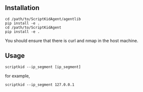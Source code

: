 ## Installation
```
cd /path/to/ScriptKidAgent/agentlib
pip install -e .
cd /path/to/ScriptKidAgent
pip install -e .
```
You should ensure that there is curl and nmap in the host machine.
## Usage
```
scriptkid --ip_segment [ip_segment]
```
for example, 
```
scriptkid --ip_segment 127.0.0.1
```